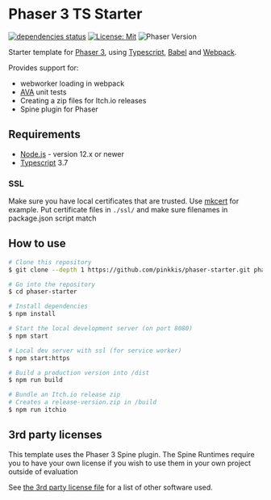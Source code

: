 # Phaser 3 TS Starter

[![dependencies status](https://david-dm.org/pinkkis/phaser-starter/status.svg?style=flat-square)](https://david-dm.org/pinkkis/phaser-starter)
[![License: Mit](https://img.shields.io/badge/License-MIT-greenbright.svg?style=flat-square)](https://opensource.org/licenses/MIT)
![Phaser Version](https://img.shields.io/github/package-json/v/pinkkis/phaser-starter.svg?style=flat-square)


Starter template for [Phaser 3](https://phaser.io/), using [Typescript](https://www.typescriptlang.org/), [Babel](https://babeljs.io/) and [Webpack](https://webpack.js.org/).

Provides support for:
- webworker loading in webpack
- [AVA](https://github.com/avajs/ava) unit tests
- Creating a zip files for Itch.io releases
- Spine plugin for Phaser

## Requirements
* [Node.js](https://nodejs.org/en/download/) - version 12.x or newer
* [Typescript](https://www.typescriptlang.org/) 3.7

### SSL
Make sure you have local certificates that are trusted. Use [mkcert](https://github.com/FiloSottile/mkcert) for example. Put certificate files in `./ssl/` and make sure filenames in package.json script match

## How to use
```bash
# Clone this repository
$ git clone --depth 1 https://github.com/pinkkis/phaser-starter.git phaser-starter

# Go into the repository
$ cd phaser-starter

# Install dependencies
$ npm install

# Start the local development server (on port 8080)
$ npm start

# Local dev server with ssl (for service worker)
$ npm start:https

# Build a production version into /dist
$ npm run build

# Bundle an Itch.io release zip
# Creates a release-version.zip in /build
$ npm run itchio
```

## 3rd party licenses
This template uses the Phaser 3 Spine plugin. The Spine Runtimes require you to have your own license if you wish to use them in your own project outside of evaluation

See [the 3rd party license file](3RD-PARTY-LICENSES.md) for a list of other software used.

